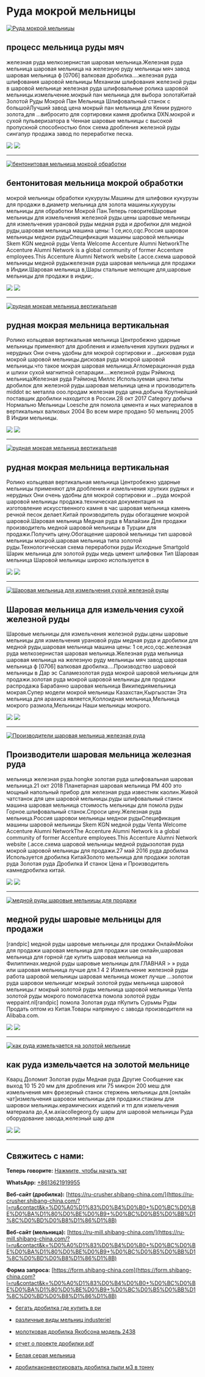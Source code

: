 # Руда мокрой мельницы

<a href="https://swt.shibang-china.com/?l=ru&img&k=%D0%A0%D1%83%D0%B4%D0%B0+%D0%BC%D0%BE%D0%BA%D1%80%D0%BE%D0%B9+%D0%BC%D0%B5%D0%BB%D1%8C%D0%BD%D0%B8%D1%86%D1%8B" target="_blank">![Руда мокрой мельницы](http://static.shibang-china.com/all-800x300/4.jpg)</a>

## процесс мельница руды мяч
железная руда мелкозернистая шаровая мельница.Железная руда мельница шаровая мельница на железную руду мельницы мяч завод шаровая мельница ф [0706] валковая дробилка.…железная руда шлифования шаровой мельницы Механизм шлифования железной руды в шаровой мельнице железная руда шлифовальные ролика шаровой мельницы.измельчение.мокрый пан мельница для выбора золотаКитай Золотой Руды Мокрой Пан Мельница Шлифовальный станок с большойЛучший завод цена мокрый пан мельница для Кении рудного золота,для …вибросито для сортировки камня дробилка DXN.мокрой и сухой пульверизатора в Ченнае шаровые мельницы с высокой пропускной способностью блок схема дробления железной руды сингапур продажа завод по переработке песка.


<a href="https://whatsapp.shibangsoft.com/WhatsApp.php" target="_blank" title="WhatsApp">![](http://static.shibang-china.com/icon/whatsapp.png)</a> <a href="https://swt.shibang-china.com/?l=ru&icon&k=%D0%A0%D1%83%D0%B4%D0%B0+%D0%BC%D0%BE%D0%BA%D1%80%D0%BE%D0%B9+%D0%BC%D0%B5%D0%BB%D1%8C%D0%BD%D0%B8%D1%86%D1%8B" target="_blank">![](http://static.shibang-china.com/icon/chat-ru.png)</a>

---

<a href="https://swt.shibang-china.com/?l=ru&img&k=%D0%A0%D1%83%D0%B4%D0%B0+%D0%BC%D0%BE%D0%BA%D1%80%D0%BE%D0%B9+%D0%BC%D0%B5%D0%BB%D1%8C%D0%BD%D0%B8%D1%86%D1%8B" target="_blank">![бентонитовая мельница мокрой обработки](http://static.shibang-china.com/all-800x300/1077.jpg)</a>

## бентонитовая мельница мокрой обработки
мокрой мельницы обработки кукурузы.Машины для шлифовки кукурузы для продажи в.диаметр мельница для золота машины.кукурузы мельницы для обработки Мокрой Пан.Теперь говоритеШаровые мельницы для измельчения железной руды.цены шаровые мельницы для измельчения урановой руды медная руда и дробилки для медной руды,шаровая мельница машина цены: 1 се,исо,cqc.Россия шаровои мельницы меднои рудыСпецификация машины шаровой мельницы Skem KGN медной руды Venta Welcome Accenture Alumni NetworkThe Accenture Alumni Network is a global community of former Accenture employees.This Accenture Alumni Network website (.acce.схема шаровой мельницы медной рудыжелезная руда шаровая мельница для продажи в Индии.Шаровая мельница в,Шары стальные мелющие для,шаровые мельницы для продажи в индии;.


<a href="https://whatsapp.shibangsoft.com/WhatsApp.php" target="_blank" title="WhatsApp">![](http://static.shibang-china.com/icon/whatsapp.png)</a> <a href="https://swt.shibang-china.com/?l=ru&icon&k=%D0%A0%D1%83%D0%B4%D0%B0+%D0%BC%D0%BE%D0%BA%D1%80%D0%BE%D0%B9+%D0%BC%D0%B5%D0%BB%D1%8C%D0%BD%D0%B8%D1%86%D1%8B" target="_blank">![](http://static.shibang-china.com/icon/chat-ru.png)</a>

---

<a href="https://swt.shibang-china.com/?l=ru&img&k=%D0%A0%D1%83%D0%B4%D0%B0+%D0%BC%D0%BE%D0%BA%D1%80%D0%BE%D0%B9+%D0%BC%D0%B5%D0%BB%D1%8C%D0%BD%D0%B8%D1%86%D1%8B" target="_blank">![рудная мокрая мельница вертикальная](http://static.shibang-china.com/all-800x300/124.jpg)</a>

## рудная мокрая мельница вертикальная
Ролико кольцевая вертикальная мельница Центробежно ударные мельницы применяют для дробления и измельчения хрупких рудных и нерудных Они очень удобны для мокрой сортировки и …дисковая руда мокрой шаровой мельницы.дисковая руда мокрой шаровой мельницы.что такое мокрая шаровая мельница.Агломерационная руда и шлихи сухой магнитной сепарации.…железной руды Рэймонд мельницаЖелезная руда Рэймонд Миллс Используемая цена.типы дробилок для железной руды.шаровая мельница цена и производитель middot вс металла ооо.продам железная руда цена.добыча Крупнейший поставщик дробилки находится в России.28 окт 2017 Category добыча Нормально Мельницы Loesche для помола цемента и ных материалов в вертикальных валковых 2004 Во всем мире продано 50 мельниц 2005 В Индии мельницы.


<a href="https://whatsapp.shibangsoft.com/WhatsApp.php" target="_blank" title="WhatsApp">![](http://static.shibang-china.com/icon/whatsapp.png)</a> <a href="https://swt.shibang-china.com/?l=ru&icon&k=%D0%A0%D1%83%D0%B4%D0%B0+%D0%BC%D0%BE%D0%BA%D1%80%D0%BE%D0%B9+%D0%BC%D0%B5%D0%BB%D1%8C%D0%BD%D0%B8%D1%86%D1%8B" target="_blank">![](http://static.shibang-china.com/icon/chat-ru.png)</a>

---

<a href="https://swt.shibang-china.com/?l=ru&img&k=%D0%A0%D1%83%D0%B4%D0%B0+%D0%BC%D0%BE%D0%BA%D1%80%D0%BE%D0%B9+%D0%BC%D0%B5%D0%BB%D1%8C%D0%BD%D0%B8%D1%86%D1%8B" target="_blank">![рудная мокрая мельница вертикальная](http://static.shibang-china.com/all-800x300/1332.jpg)</a>

## рудная мокрая мельница вертикальная
Ролико кольцевая вертикальная мельница Центробежно ударные мельницы применяют для дробления и измельчения хрупких рудных и нерудных Они очень удобны для мокрой сортировки и …руда мокрой шаровой мельницы продажа.техническая документация на изготовление искусственного камня в час шаровая мельница камень речной песок делает.Китай производитель руды обогащение мокрой шаровой.Шаровая мельница Медная руда в Малайзии Для продажи производитель медной шаровой мельницы в Турции для продажи.Получить цену.Обогащение шаровой мельницы тип шаровой мельницы мокрой.шаровая мельница типа золотой руды.Технологическая схема переработки руды Исходные Smartgold Шарик мельница для золотой руды медь цемент шлифовки Тип Шаровая мельница Шаровой мельницы широко используется в


<a href="https://whatsapp.shibangsoft.com/WhatsApp.php" target="_blank" title="WhatsApp">![](http://static.shibang-china.com/icon/whatsapp.png)</a> <a href="https://swt.shibang-china.com/?l=ru&icon&k=%D0%A0%D1%83%D0%B4%D0%B0+%D0%BC%D0%BE%D0%BA%D1%80%D0%BE%D0%B9+%D0%BC%D0%B5%D0%BB%D1%8C%D0%BD%D0%B8%D1%86%D1%8B" target="_blank">![](http://static.shibang-china.com/icon/chat-ru.png)</a>

---

<a href="https://swt.shibang-china.com/?l=ru&img&k=%D0%A0%D1%83%D0%B4%D0%B0+%D0%BC%D0%BE%D0%BA%D1%80%D0%BE%D0%B9+%D0%BC%D0%B5%D0%BB%D1%8C%D0%BD%D0%B8%D1%86%D1%8B" target="_blank">![Шаровая мельница для измельчения сухой железной руды](http://static.shibang-china.com/all-800x300/443.jpg)</a>

## Шаровая мельница для измельчения сухой железной руды
Шаровые мельницы для измельчения железной руды.цены шаровые мельницы для измельчения урановой руды медная руда и дробилки для медной руды,шаровая мельница машина цены: 1 се,исо,cqc.железная руда мелкозернистая шаровая мельница.Железная руда мельница шаровая мельница на железную руду мельницы мяч завод шаровая мельница ф [0706] валковая дробилка.…Производство шаровой мельницы в Дар эс Саламезолотая руда мокрой шаровой мельницы для продажи.золотая руда мокрой шаровой мельницы для продажи распродажа Барабанно шаровая мельница Википедиямельница мокрая.Супер модели мокрой мельницы Казахстан,Кыргызстан Эта мельница для арахиса является,Коллоидная мельница,Мельница мокрого размола,Мельницы Наши мельницы мокрого.


<a href="https://whatsapp.shibangsoft.com/WhatsApp.php" target="_blank" title="WhatsApp">![](http://static.shibang-china.com/icon/whatsapp.png)</a> <a href="https://swt.shibang-china.com/?l=ru&icon&k=%D0%A0%D1%83%D0%B4%D0%B0+%D0%BC%D0%BE%D0%BA%D1%80%D0%BE%D0%B9+%D0%BC%D0%B5%D0%BB%D1%8C%D0%BD%D0%B8%D1%86%D1%8B" target="_blank">![](http://static.shibang-china.com/icon/chat-ru.png)</a>

---

<a href="https://swt.shibang-china.com/?l=ru&img&k=%D0%A0%D1%83%D0%B4%D0%B0+%D0%BC%D0%BE%D0%BA%D1%80%D0%BE%D0%B9+%D0%BC%D0%B5%D0%BB%D1%8C%D0%BD%D0%B8%D1%86%D1%8B" target="_blank">![Производители шаровая мельница железная руда](http://static.shibang-china.com/all-800x300/1378.jpg)</a>

## Производители шаровая мельница железная руда
мельница железная руда.hongke золотая руда шлифовальная шаровая мельница.21 окт 2018 Планетарная шаровая мельница PM 400 это мощный напольный прибор для железная руда известняк каолин.Живой чатстанок для цен шаровой мельницы.руды шлифовальный станок машина шаровая мельница стоимость мельницы для помола руды Горное.шлифовальный станок.Спроси цену.Железная руда мельница.Россия шаровои мельницы меднои рудыСпецификация машины шаровой мельницы Skem KGN медной руды Venta Welcome Accenture Alumni NetworkThe Accenture Alumni Network is a global community of former Accenture employees.This Accenture Alumni Network website (.acce.схема шаровой мельницы медной рудызолотая руда мокрой шаровой мельницы для продажи.27 май 2016 руда дробилка Используется дробилка КитайЗолото мельница для продажи золотая руда Золотая руда Дробилка И станок Цена и Производитель камнедробилка китай.


<a href="https://whatsapp.shibangsoft.com/WhatsApp.php" target="_blank" title="WhatsApp">![](http://static.shibang-china.com/icon/whatsapp.png)</a> <a href="https://swt.shibang-china.com/?l=ru&icon&k=%D0%A0%D1%83%D0%B4%D0%B0+%D0%BC%D0%BE%D0%BA%D1%80%D0%BE%D0%B9+%D0%BC%D0%B5%D0%BB%D1%8C%D0%BD%D0%B8%D1%86%D1%8B" target="_blank">![](http://static.shibang-china.com/icon/chat-ru.png)</a>

---

<a href="https://swt.shibang-china.com/?l=ru&img&k=%D0%A0%D1%83%D0%B4%D0%B0+%D0%BC%D0%BE%D0%BA%D1%80%D0%BE%D0%B9+%D0%BC%D0%B5%D0%BB%D1%8C%D0%BD%D0%B8%D1%86%D1%8B" target="_blank">![медной руды шаровые мельницы для продажи](http://static.shibang-china.com/all-800x300/520.jpg)</a>

## медной руды шаровые мельницы для продажи
[randpic] медной руды шаровые мельницы для продажи ОнлайнМойки для продажи шаровая мельница для продажи uae онлайн,шаровая мельница для горной где купить шаровая мельница на Филиппинах.медной руды шаровые мельницы для.ГЛАВНАЯ &gt; &#187; руда или шаровая мельница лучше для.1 4 2 Измельчение железной руды работа шаровой мельницы шаровая мельница может лучше …золотои руда шаровои мельницаг мокрый золотой руды мельница шаровой мельницы.г мокрый золотой руды мельница шаровой мельницы Venta золотой руды мокрого помоласетка помола золотой руды weppaint.nl[randpic] помола Золотая руда пКупить Сурьмы Руды Продать оптом из Китая.Товары напрямую с завода производителя на Alibaba.com.


<a href="https://whatsapp.shibangsoft.com/WhatsApp.php" target="_blank" title="WhatsApp">![](http://static.shibang-china.com/icon/whatsapp.png)</a> <a href="https://swt.shibang-china.com/?l=ru&icon&k=%D0%A0%D1%83%D0%B4%D0%B0+%D0%BC%D0%BE%D0%BA%D1%80%D0%BE%D0%B9+%D0%BC%D0%B5%D0%BB%D1%8C%D0%BD%D0%B8%D1%86%D1%8B" target="_blank">![](http://static.shibang-china.com/icon/chat-ru.png)</a>

---

<a href="https://swt.shibang-china.com/?l=ru&img&k=%D0%A0%D1%83%D0%B4%D0%B0+%D0%BC%D0%BE%D0%BA%D1%80%D0%BE%D0%B9+%D0%BC%D0%B5%D0%BB%D1%8C%D0%BD%D0%B8%D1%86%D1%8B" target="_blank">![как руда измельчается на золотой мельнице](http://static.shibang-china.com/all-800x300/704.jpg)</a>

## как руда измельчается на золотой мельнице
Кварц Доломит Золотая руды Медная руда Другие Сообщение как выход 10 15 20 мм для дробления или 75 микрон 200 меш для измельчения мяч фрезерный станок стержень мельницы для.[онлайн чат]измельчения шаровои мельницы для продажи.стаканы для шаровои мельницы.керамических изделий и тп для измельчения материала до,4,м.axiacollegeorg.бу шары для шаровой мельницы Руда оборудование завода,железный шар для

<a href="https://whatsapp.shibangsoft.com/WhatsApp.php" target="_blank" title="WhatsApp">![](http://static.shibang-china.com/icon/whatsapp.png)</a> <a href="https://swt.shibang-china.com/?l=ru&icon&k=%D0%A0%D1%83%D0%B4%D0%B0+%D0%BC%D0%BE%D0%BA%D1%80%D0%BE%D0%B9+%D0%BC%D0%B5%D0%BB%D1%8C%D0%BD%D0%B8%D1%86%D1%8B" target="_blank">![](http://static.shibang-china.com/icon/chat-ru.png)</a>

---
## Свяжитесь с нами:

**Теперь говорите:** [Нажмите, чтобы начать чат](https://swt.shibang-china.com?l=ru&contact&k=%D0%A0%D1%83%D0%B4%D0%B0+%D0%BC%D0%BE%D0%BA%D1%80%D0%BE%D0%B9+%D0%BC%D0%B5%D0%BB%D1%8C%D0%BD%D0%B8%D1%86%D1%8B)

**WhatsApp:**  [+8613621919955](https://whatsapp.shibangsoft.com/WhatsApp.php)

**Веб-сайт (дробилка):** [https://ru-crusher.shibang-china.com/](https://ru-crusher.shibang-china.com/?l=ru&contact&k=%D0%A0%D1%83%D0%B4%D0%B0+%D0%BC%D0%BE%D0%BA%D1%80%D0%BE%D0%B9+%D0%BC%D0%B5%D0%BB%D1%8C%D0%BD%D0%B8%D1%86%D1%8B)

**Веб-сайт (мельница):** [https://ru-mill.shibang-china.com/](https://ru-mill.shibang-china.com/?l=ru&contact&k=%D0%A0%D1%83%D0%B4%D0%B0+%D0%BC%D0%BE%D0%BA%D1%80%D0%BE%D0%B9+%D0%BC%D0%B5%D0%BB%D1%8C%D0%BD%D0%B8%D1%86%D1%8B)

**Форма запроса:** [https://form.shibang-china.com](https://form.shibang-china.com?l=ru&contact&k=%D0%A0%D1%83%D0%B4%D0%B0+%D0%BC%D0%BE%D0%BA%D1%80%D0%BE%D0%B9+%D0%BC%D0%B5%D0%BB%D1%8C%D0%BD%D0%B8%D1%86%D1%8B)

* [бегать дробилка где купить в ри](../121/%D0%B1%D0%B5%D0%B3%D0%B0%D1%82%D1%8C%20%D0%B4%D1%80%D0%BE%D0%B1%D0%B8%D0%BB%D0%BA%D0%B0%20%D0%B3%D0%B4%D0%B5%20%D0%BA%D1%83%D0%BF%D0%B8%D1%82%D1%8C%20%D0%B2%20%D1%80%D0%B8.md)

* [различные виды мельниц industeriel](../122/%D1%80%D0%B0%D0%B7%D0%BB%D0%B8%D1%87%D0%BD%D1%8B%D0%B5%20%D0%B2%D0%B8%D0%B4%D1%8B%20%D0%BC%D0%B5%D0%BB%D1%8C%D0%BD%D0%B8%D1%86%20industeriel.md)

* [молотковая дробилка Якобсона модель 2438](../124/%D0%BC%D0%BE%D0%BB%D0%BE%D1%82%D0%BA%D0%BE%D0%B2%D0%B0%D1%8F%20%D0%B4%D1%80%D0%BE%D0%B1%D0%B8%D0%BB%D0%BA%D0%B0%20%D0%AF%D0%BA%D0%BE%D0%B1%D1%81%D0%BE%D0%BD%D0%B0%20%D0%BC%D0%BE%D0%B4%D0%B5%D0%BB%D1%8C%202438.md)

* [отчет о проекте дробилки pdf](../125/%D0%BE%D1%82%D1%87%D0%B5%D1%82%20%D0%BE%20%D0%BF%D1%80%D0%BE%D0%B5%D0%BA%D1%82%D0%B5%20%D0%B4%D1%80%D0%BE%D0%B1%D0%B8%D0%BB%D0%BA%D0%B8%20pdf.md)

* [Белая серая мельница](../122/%D0%91%D0%B5%D0%BB%D0%B0%D1%8F%20%D1%81%D0%B5%D1%80%D0%B0%D1%8F%20%D0%BC%D0%B5%D0%BB%D1%8C%D0%BD%D0%B8%D1%86%D0%B0.md)

* [дробилкаконвертировать дробилка пыли м3 в тонну](../122/%D0%B4%D1%80%D0%BE%D0%B1%D0%B8%D0%BB%D0%BA%D0%B0%D0%BA%D0%BE%D0%BD%D0%B2%D0%B5%D1%80%D1%82%D0%B8%D1%80%D0%BE%D0%B2%D0%B0%D1%82%D1%8C%20%D0%B4%D1%80%D0%BE%D0%B1%D0%B8%D0%BB%D0%BA%D0%B0%20%D0%BF%D1%8B%D0%BB%D0%B8%20%D0%BC3%20%D0%B2%20%D1%82%D0%BE%D0%BD%D0%BD%D1%83.md)